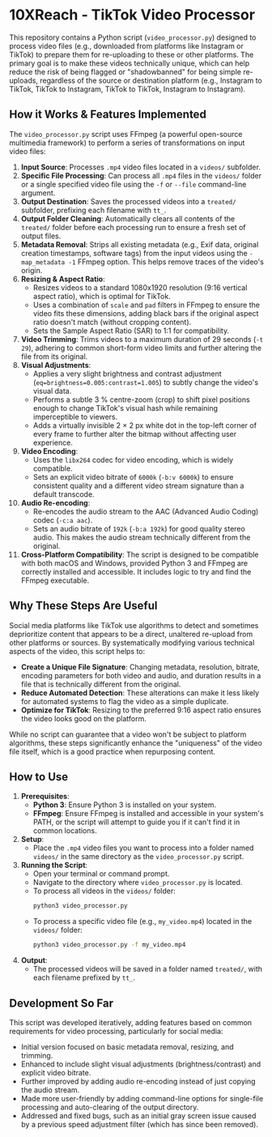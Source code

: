# 10XReach - TikTok Video Processor

This repository contains a Python script (`video_processor.py`) designed to process video files (e.g., downloaded from platforms like Instagram or TikTok) to prepare them for re-uploading to these or other platforms. The primary goal is to make these videos technically unique, which can help reduce the risk of being flagged or "shadowbanned" for being simple re-uploads, regardless of the source or destination platform (e.g., Instagram to TikTok, TikTok to Instagram, TikTok to TikTok, Instagram to Instagram).

## How it Works & Features Implemented

The `video_processor.py` script uses FFmpeg (a powerful open-source multimedia framework) to perform a series of transformations on input video files:

1.  **Input Source**: Processes `.mp4` video files located in a `videos/` subfolder.
2.  **Specific File Processing**: Can process all `.mp4` files in the `videos/` folder or a single specified video file using the `-f` or `--file` command-line argument.
3.  **Output Destination**: Saves the processed videos into a `treated/` subfolder, prefixing each filename with `tt_`.
4.  **Output Folder Cleaning**: Automatically clears all contents of the `treated/` folder before each processing run to ensure a fresh set of output files.
5.  **Metadata Removal**: Strips all existing metadata (e.g., Exif data, original creation timestamps, software tags) from the input videos using the `-map_metadata -1` FFmpeg option. This helps remove traces of the video's origin.
6.  **Resizing & Aspect Ratio**:
    *   Resizes videos to a standard 1080x1920 resolution (9:16 vertical aspect ratio), which is optimal for TikTok.
    *   Uses a combination of `scale` and `pad` filters in FFmpeg to ensure the video fits these dimensions, adding black bars if the original aspect ratio doesn't match (without cropping content).
    *   Sets the Sample Aspect Ratio (SAR) to 1:1 for compatibility.
7.  **Video Trimming**: Trims videos to a maximum duration of 29 seconds (`-t 29`), adhering to common short-form video limits and further altering the file from its original.
8.  **Visual Adjustments**:
    *   Applies a very slight brightness and contrast adjustment (`eq=brightness=0.005:contrast=1.005`) to subtly change the video's visual data.
    *   Performs a subtle 3 % centre-zoom (crop) to shift pixel positions enough to change TikTok's visual hash while remaining imperceptible to viewers.
    *   Adds a virtually invisible 2 × 2 px white dot in the top-left corner of every frame to further alter the bitmap without affecting user experience.
9.  **Video Encoding**:
    *   Uses the `libx264` codec for video encoding, which is widely compatible.
    *   Sets an explicit video bitrate of `6000k` (`-b:v 6000k`) to ensure consistent quality and a different video stream signature than a default transcode.
10. **Audio Re-encoding**:
    *   Re-encodes the audio stream to the AAC (Advanced Audio Coding) codec (`-c:a aac`).
    *   Sets an audio bitrate of `192k` (`-b:a 192k`) for good quality stereo audio. This makes the audio stream technically different from the original.
11. **Cross-Platform Compatibility**: The script is designed to be compatible with both macOS and Windows, provided Python 3 and FFmpeg are correctly installed and accessible. It includes logic to try and find the FFmpeg executable.

## Why These Steps Are Useful

Social media platforms like TikTok use algorithms to detect and sometimes deprioritize content that appears to be a direct, unaltered re-upload from other platforms or sources. By systematically modifying various technical aspects of the video, this script helps to:

*   **Create a Unique File Signature**: Changing metadata, resolution, bitrate, encoding parameters for both video and audio, and duration results in a file that is technically different from the original.
*   **Reduce Automated Detection**: These alterations can make it less likely for automated systems to flag the video as a simple duplicate.
*   **Optimize for TikTok**: Resizing to the preferred 9:16 aspect ratio ensures the video looks good on the platform.

While no script can guarantee that a video won't be subject to platform algorithms, these steps significantly enhance the "uniqueness" of the video file itself, which is a good practice when repurposing content.

## How to Use

1.  **Prerequisites**:
    *   **Python 3**: Ensure Python 3 is installed on your system.
    *   **FFmpeg**: Ensure FFmpeg is installed and accessible in your system's PATH, or the script will attempt to guide you if it can't find it in common locations.
2.  **Setup**:
    *   Place the `.mp4` video files you want to process into a folder named `videos/` in the same directory as the `video_processor.py` script.
3.  **Running the Script**:
    *   Open your terminal or command prompt.
    *   Navigate to the directory where `video_processor.py` is located.
    *   To process all videos in the `videos/` folder:
        ```bash
        python3 video_processor.py
        ```
    *   To process a specific video file (e.g., `my_video.mp4`) located in the `videos/` folder:
        ```bash
        python3 video_processor.py -f my_video.mp4
        ```
4.  **Output**:
    *   The processed videos will be saved in a folder named `treated/`, with each filename prefixed by `tt_`.

## Development So Far

This script was developed iteratively, adding features based on common requirements for video processing, particularly for social media:
*   Initial version focused on basic metadata removal, resizing, and trimming.
*   Enhanced to include slight visual adjustments (brightness/contrast) and explicit video bitrate.
*   Further improved by adding audio re-encoding instead of just copying the audio stream.
*   Made more user-friendly by adding command-line options for single-file processing and auto-clearing of the output directory.
*   Addressed and fixed bugs, such as an initial gray screen issue caused by a previous speed adjustment filter (which has since been removed). 